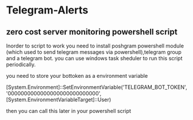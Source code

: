 # Telegram-Alerts
## zero cost server monitoring powershell script

Inorder to script to work you need to install poshgram powershell module (which used to send telegram messages via powershell),telegram group and a telegram bot.
you can use windows task sheduler to run this script periodically.

you need to store your bottoken  as a environment variable 

[System.Environment]::SetEnvironmentVariable('TELEGRAM_BOT_TOKEN', '0000000000000000000000000000', [System.EnvironmentVariableTarget]::User)

then you can call this later in your powershell script
